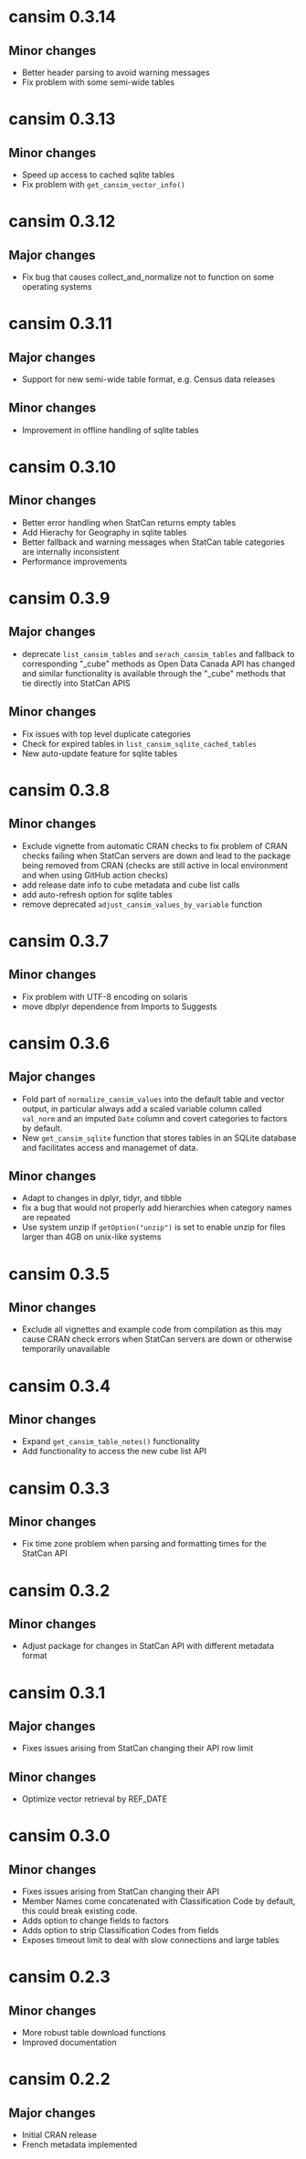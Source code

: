 # cansim 0.3.14
## Minor changes
* Better header parsing to avoid warning messages
* Fix problem with some semi-wide tables

# cansim 0.3.13
## Minor changes
* Speed up access to cached sqlite tables
* Fix problem with `get_cansim_vector_info()`

# cansim 0.3.12
## Major changes
* Fix bug that causes collect_and_normalize not to function on some operating systems

# cansim 0.3.11
## Major changes
* Support for new semi-wide table format, e.g. Census data releases
## Minor changes
* Improvement in offline handling of sqlite tables

# cansim 0.3.10
## Minor changes
* Better error handling when StatCan returns empty tables
* Add Hierachy for Geography in sqlite tables
* Better fallback and warning messages when StatCan table categories are internally inconsistent
* Performance improvements

# cansim 0.3.9
## Major changes
* deprecate `list_cansim_tables` and `serach_cansim_tables` and fallback to corresponding "_cube" methods as Open Data Canada API has changed and similar functionality is available through the "_cube" methods that tie directly into StatCan APIS
## Minor changes
* Fix issues with top level duplicate categories
* Check for expired tables in `list_cansim_sqlite_cached_tables`
* New auto-update feature for sqlite tables

# cansim 0.3.8
## Minor changes
* Exclude vignette from automatic CRAN checks to fix problem of CRAN checks failing when StatCan servers are down and lead to the package being removed from CRAN (checks are still active in local environment and when using GitHub action checks)
* add release date info to cube metadata and cube list calls
* add auto-refresh option for sqlite tables
* remove deprecated `adjust_cansim_values_by_variable` function

# cansim 0.3.7
## Minor changes
* Fix problem with UTF-8 encoding on solaris
* move dbplyr dependence from Imports to Suggests

# cansim 0.3.6
## Major changes
* Fold part of `normalize_cansim_values` into the default table and vector output, in particular always add a scaled variable column called `val_norm` and an imputed `Date` column and covert categories to factors by default.
* New `get_cansim_sqlite` function that stores tables in an SQLite database and facilitates access and managemet of data.

## Minor changes
* Adapt to changes in dplyr, tidyr, and tibble
* fix a bug that would not properly add hierarchies when category names are repeated
* Use system unzip if `getOption("unzip")` is set to enable unzip for files larger than 4GB on unix-like systems

# cansim 0.3.5 

## Minor changes
- Exclude all vignettes and example code from compilation as this may cause CRAN check errors when StatCan servers are down or otherwise temporarily unavailable

# cansim 0.3.4

## Minor changes
- Expand `get_cansim_table_notes()` functionality
- Add functionality to access the new cube list API

# cansim 0.3.3

## Minor changes
- Fix time zone problem when parsing and formatting times for the StatCan API

# cansim 0.3.2

## Minor changes
- Adjust package for changes in StatCan API with different metadata format

# cansim 0.3.1

## Major changes
- Fixes issues arising from StatCan changing their API row limit

## Minor changes
- Optimize vector retrieval by REF_DATE

# cansim 0.3.0

## Minor changes
- Fixes issues arising from StatCan changing their API
- Member Names come concatenated with Classification Code by default, this could break existing code.
- Adds option to change fields to factors
- Adds option to strip Classification Codes from fields
- Exposes timeout limit to deal with slow connections and large tables

# cansim 0.2.3

## Minor changes
- More robust table download functions
- Improved documentation

# cansim 0.2.2

## Major changes
- Initial CRAN release
- French metadata implemented
  
